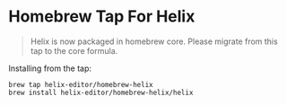 # Homebrew Tap For Helix

> Helix is now packaged in homebrew core. Please migrate from this tap to the
> core formula.

Installing from the tap:

```
brew tap helix-editor/homebrew-helix
brew install helix-editor/homebrew-helix/helix
```
